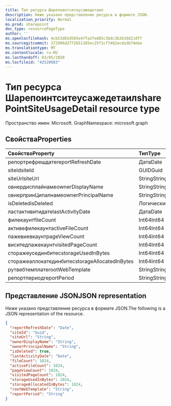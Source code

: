 ```yaml
---
title: Тип ресурса Шарепоинтситеусажедетаил
description: Ниже указано представление ресурса в формате JSON.
localization_priority: Normal
ms.prod: sharepoint
doc_type: resourcePageType
author: ''
ms.openlocfilehash: 4cb53d65d505e47fa2fed85c3bdc3b263dd21dff
ms.sourcegitcommit: 272996d2772b51105ec25f1cf7482ecda3b74ebe
ms.translationtype: MT
ms.contentlocale: ru-RU
ms.lasthandoff: 03/05/2020
ms.locfileid: "42520683"
---
```

# <a name="sharepointsiteusagedetail-resource-type"></a><span data-ttu-id="711d4-103">Тип ресурса Шарепоинтситеусажедетаил</span><span class="sxs-lookup"><span data-stu-id="711d4-103">sharePointSiteUsageDetail resource type</span></span>

<span data-ttu-id="711d4-104">Пространство имен: Microsoft. Graph</span><span class="sxs-lookup"><span data-stu-id="711d4-104">Namespace: microsoft.graph</span></span>

## <a name="properties"></a><span data-ttu-id="711d4-105">Свойства</span><span class="sxs-lookup"><span data-stu-id="711d4-105">Properties</span></span>

| <span data-ttu-id="711d4-106">Свойство</span><span class="sxs-lookup"><span data-stu-id="711d4-106">Property</span></span>                | <span data-ttu-id="711d4-107">Тип</span><span class="sxs-lookup"><span data-stu-id="711d4-107">Type</span></span>    |
| :---------------------- | :------ |
| <span data-ttu-id="711d4-108">репортрефрешдате</span><span class="sxs-lookup"><span data-stu-id="711d4-108">reportRefreshDate</span></span>       | <span data-ttu-id="711d4-109">Дата</span><span class="sxs-lookup"><span data-stu-id="711d4-109">Date</span></span>    |
| <span data-ttu-id="711d4-110">siteId</span><span class="sxs-lookup"><span data-stu-id="711d4-110">siteId</span></span>                  | <span data-ttu-id="711d4-111">GUID</span><span class="sxs-lookup"><span data-stu-id="711d4-111">Guid</span></span>  |
| <span data-ttu-id="711d4-112">siteUrl</span><span class="sxs-lookup"><span data-stu-id="711d4-112">siteUrl</span></span>                 | <span data-ttu-id="711d4-113">String</span><span class="sxs-lookup"><span data-stu-id="711d4-113">String</span></span>  |
| <span data-ttu-id="711d4-114">овнердисплайнаме</span><span class="sxs-lookup"><span data-stu-id="711d4-114">ownerDisplayName</span></span>        | <span data-ttu-id="711d4-115">String</span><span class="sxs-lookup"><span data-stu-id="711d4-115">String</span></span>  |
| <span data-ttu-id="711d4-116">овнерпринЦипалнаме</span><span class="sxs-lookup"><span data-stu-id="711d4-116">ownerPrincipalName</span></span>      | <span data-ttu-id="711d4-117">String</span><span class="sxs-lookup"><span data-stu-id="711d4-117">String</span></span>  |
| <span data-ttu-id="711d4-118">isDeleted</span><span class="sxs-lookup"><span data-stu-id="711d4-118">isDeleted</span></span>               | <span data-ttu-id="711d4-119">Логический</span><span class="sxs-lookup"><span data-stu-id="711d4-119">Boolean</span></span> |
| <span data-ttu-id="711d4-120">ластактивитидате</span><span class="sxs-lookup"><span data-stu-id="711d4-120">lastActivityDate</span></span>        | <span data-ttu-id="711d4-121">Дата</span><span class="sxs-lookup"><span data-stu-id="711d4-121">Date</span></span>    |
| <span data-ttu-id="711d4-122">филекаунт</span><span class="sxs-lookup"><span data-stu-id="711d4-122">fileCount</span></span>               | <span data-ttu-id="711d4-123">Int64</span><span class="sxs-lookup"><span data-stu-id="711d4-123">Int64</span></span>   |
| <span data-ttu-id="711d4-124">активефилекаунт</span><span class="sxs-lookup"><span data-stu-id="711d4-124">activeFileCount</span></span>         | <span data-ttu-id="711d4-125">Int64</span><span class="sxs-lookup"><span data-stu-id="711d4-125">Int64</span></span>   |
| <span data-ttu-id="711d4-126">пажевиевкаунт</span><span class="sxs-lookup"><span data-stu-id="711d4-126">pageViewCount</span></span>           | <span data-ttu-id="711d4-127">Int64</span><span class="sxs-lookup"><span data-stu-id="711d4-127">Int64</span></span>   |
| <span data-ttu-id="711d4-128">виситедпажекаунт</span><span class="sxs-lookup"><span data-stu-id="711d4-128">visitedPageCount</span></span>        | <span data-ttu-id="711d4-129">Int64</span><span class="sxs-lookup"><span data-stu-id="711d4-129">Int64</span></span>   |
| <span data-ttu-id="711d4-130">сторажеусединбитес</span><span class="sxs-lookup"><span data-stu-id="711d4-130">storageUsedInBytes</span></span>      | <span data-ttu-id="711d4-131">Int64</span><span class="sxs-lookup"><span data-stu-id="711d4-131">Int64</span></span>   |
| <span data-ttu-id="711d4-132">сторажеаллокатединбитес</span><span class="sxs-lookup"><span data-stu-id="711d4-132">storageAllocatedInBytes</span></span> | <span data-ttu-id="711d4-133">Int64</span><span class="sxs-lookup"><span data-stu-id="711d4-133">Int64</span></span>   |
| <span data-ttu-id="711d4-134">рутвебтемплате</span><span class="sxs-lookup"><span data-stu-id="711d4-134">rootWebTemplate</span></span>         | <span data-ttu-id="711d4-135">String</span><span class="sxs-lookup"><span data-stu-id="711d4-135">String</span></span>  |
| <span data-ttu-id="711d4-136">репортпериод</span><span class="sxs-lookup"><span data-stu-id="711d4-136">reportPeriod</span></span>            | <span data-ttu-id="711d4-137">String</span><span class="sxs-lookup"><span data-stu-id="711d4-137">String</span></span>  |

## <a name="json-representation"></a><span data-ttu-id="711d4-138">Представление JSON</span><span class="sxs-lookup"><span data-stu-id="711d4-138">JSON representation</span></span>

<span data-ttu-id="711d4-139">Ниже указано представление ресурса в формате JSON.</span><span class="sxs-lookup"><span data-stu-id="711d4-139">The following is a JSON representation of the resource.</span></span>

<!-- {
  "blockType": "resource",
  "@odata.type": "microsoft.graph.sharePointSiteUsageDetail"
} -->

```json
{
  "reportRefreshDate": "Date", 
  "siteId": "Guid", 
  "siteUrl": "String", 
  "ownerDisplayName": "String", 
  "ownerPrincipalName": "String", 
  "isDeleted": true, 
  "lastActivityDate": "Date", 
  "fileCount": 1024, 
  "activeFileCount": 1024, 
  "pageViewCount": 1024, 
  "visitedPageCount": 1024, 
  "storageUsedInBytes": 1024, 
  "storageAllocatedInBytes": 1024, 
  "rootWebTemplate": "String", 
  "reportPeriod": "String"
}
```
